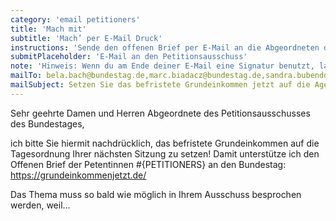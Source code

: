```yaml
---
category: 'email petitioners'
title: 'Mach mit'
subtitle: 'Mach’ per E-Mail Druck'
instructions: 'Sende den offenen Brief per E-Mail an die Abgeordneten des Petitionsausschusses und sag ihnen, warum sie das Thema JETZT auf die Agenda setzen müssen.'
submitPlaceholder: 'E-Mail an den Petitionsausschuss'
note: 'Hinweis: Wenn du am Ende deiner E-Mail eine Signatur benutzt, landet sie wahrscheinlicher nicht im Spam-Ordner der Abgeordneten.'
mailTo: bela.bach@bundestag.de,marc.biadacz@bundestag.de,sandra.bubendorfer-licht@bundestag.de,hermann.faerber@bundestag.de,timon.gremmels@bundestag.de,reginald.hanke@bundestag.de,marc.henrichmann@bundestag.de,martin.hohmann@bundestag.de,johannes.huber@bundestag.de,ralf.kapschack@bundestag.de,kerstin.kassner@bundestag.de,stephan.kuehn@bundestag.de,jens.lehmann@bundestag.de,bernhard.loos@bundestag.de,saskia.ludwig@bundestag.de,andreas.mattfeldt@bundestag.de,beate.mueller-gemmeke@bundestag.de,josef.oster@bundestag.de,soeren.pellmann@bundestag.de,corinna.rueffer@bundestag.de,udo.schiefner@bundestag.de,stefan.schwartze@bundestag.de,detlev.spangenberg@bundestag.de,martina.stamm-fibich@bundestag.de,kersten.steinke@bundestag.de,gero.storjohann@bundestag.de,manfred.todtenhausen@bundestag.de,marian.wendt@bundestag.de
mailSubject: Setzen Sie das befristete Grundeinkommen jetzt auf die Agenda des Petitionsausschusses
---
```


Sehr geehrte Damen und Herren Abgeordnete des Petitionsausschusses des Bundestages,

ich bitte Sie hiermit nachdrücklich, das befristete Grundeinkommen auf die Tagesordnung Ihrer nächsten Sitzung zu setzen!
Damit unterstütze ich den Offenen Brief der Petentinnen #{PETITIONERS} an den Bundestag:
https://grundeinkommenjetzt.de/

Das Thema muss so bald wie möglich in Ihrem Ausschuss besprochen werden, weil...
